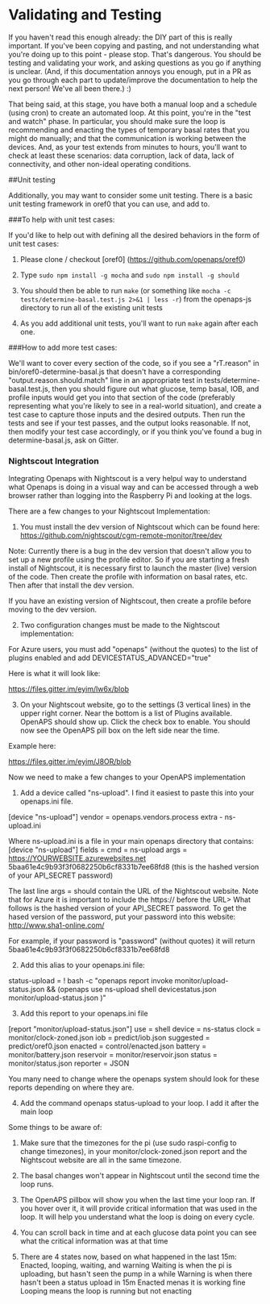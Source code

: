 # Validating and Testing

If you haven't read this enough already: the DIY part of this is really important. If you've been copying and pasting, and not understanding what you're doing up to this point - please stop. That's dangerous. You should be testing and validating your work, and asking questions as you go if anything is unclear. (And, if this documentation annoys you enough, put in a PR as you go through each part to update/improve the documentation to help the next person! We've all been there.) :)

That being said, at this stage, you have both a manual loop and a schedule (using cron) to create an automated loop. At this point, you're in the "test and watch" phase. In particular, you should make sure the loop is recommending and enacting the types of temporary basal rates that you might do manually; and that the communication is working between the devices. And, as your test extends from minutes to hours, you'll want to check at least these scenarios: data corruption, lack of data, lack of connectivity, and other non-ideal operating conditions.

##Unit testing

Additionally, you may want to consider some unit testing. There is a basic unit testing framework in oref0 that you can use, and add to. 

###To help with unit test cases:

If you'd like to help out with defining all the desired behaviors in the form of unit test cases:

1) Please clone / checkout [oref0] (https://github.com/openaps/oref0)

2) Type `sudo npm install -g mocha` and `sudo npm install -g should`

3) You should then be able to run `make` (or something like `mocha -c tests/determine-basal.test.js 2>&1 | less -r`) from the openaps-js directory to run all of the existing unit tests

4) As you add additional unit tests, you'll want to run `make` again after each one. 

###How to add more test cases:
 
We'll want to cover every section of the code, so if you see a "rT.reason" in bin/oref0-determine-basal.js that doesn't have a corresponding "output.reason.should.match" line in an appropriate test in tests/determine-basal.test.js, then you should figure out what glucose, temp basal, IOB, and profile inputs would get you into that section of the code (preferably representing what you're likely to see in a real-world situation), and create a test case to capture those inputs and the desired outputs.  Then run the tests and see if your test passes, and the output looks reasonable.  If not, then modify your test case accordingly, or if you think you've found a bug in determine-basal.js, ask on Gitter.


### Nightscout Integration

Integrating Openaps with Nightscout is a very helpul way to understand what Openaps is doing in a visual way and can be accessed through a web browser rather than logging into the Raspberry Pi and looking at the logs.  

There are a few changes to your Nightscout Implementation:
1) You must install the dev version of Nightscout which can be found here:
https://github.com/nightscout/cgm-remote-monitor/tree/dev

Note:  Currently there is a bug in the dev version that doesn't allow you to set up a new profile using the profile editor.  So if you are starting a fresh install of Nightscout, it is necessary first to launch the master (live) version of the code.  Then create the profile with information on basal rates, etc.  Then after that install the dev version.

If you have an existing version of Nightscout, then create a profile before moving to the dev version.

2) Two configuration changes must be made to the Nightscout implementation:

For Azure users, you must add "openaps" (without the quotes) to the list of plugins enabled and add  DEVICESTATUS_ADVANCED="true" 

Here is what it will look like:

https://files.gitter.im/eyim/lw6x/blob

3) On your Nightscout website, go to the settings (3 vertical lines) in the upper right corner.  Near the bottom is a list of Plugins available.  OpenAPS should show up.  Click the check box to enable.  You should now see the OpenAPS pill box on the left side near the time.

Example here:

https://files.gitter.im/eyim/J8OR/blob

Now we need to make a few changes to your OpenAPS implementation

1) Add a device called "ns-upload".  I find it easiest to paste this into your openaps.ini file.

[device "ns-upload"]
vendor = openaps.vendors.process
extra - ns-upload.ini

Where ns-upload.ini is a file in your main openaps directory that contains:
[device "ns-upload"]
fields = 
cmd = ns-upload
args = https://YOURWEBSITE.azurewebsites.net 5baa61e4c9b93f3f0682250b6cf8331b7ee68fd8 (this is the hashed version of your API_SECRET password)

The last line args = should contain the URL of the Nightscout website.  Note that for Azure it is important to include the https:// before the URL>  What follows is the hashed version of your API_SECRET password.  To get the hased version of the password, put your password into this website:  http://www.sha1-online.com/

For example, if your password is "password" (without quotes) it will return 5baa61e4c9b93f3f0682250b6cf8331b7ee68fd8

2) Add this alias to your openaps.ini file:

status-upload = ! bash -c "openaps report invoke monitor/upload-status.json && (openaps use ns-upload shell devicestatus.json monitor/upload-status.json )"

3) Add this report to your openaps.ini file

[report "monitor/upload-status.json"]
use = shell
device = ns-status
clock = monitor/clock-zoned.json
iob = predict/iob.json
suggested = predict/oref0.json
enacted = control/enacted.json
battery = monitor/battery.json
reservoir = monitor/reservoir.json
status = monitor/status.json
reporter = JSON

You many need to change where the openaps system should look for these reports depending on where they are.

4) Add the command openaps status-upload to your loop.  I add it after the main loop

Some things to be aware of:

1) Make sure that the timezones for the pi (use sudo raspi-config to change timezones), in your monitor/clock-zoned.json report and the Nightscout website are all in the same timezone.

2) The basal changes won't appear in Nightscout until the second time the loop runs.

3) The OpenAPS pillbox will show you when the last time your loop ran.  If you hover over it, it will provide critical information that was used in the loop.  It will help you understand what the loop is doing on every cycle.

4) You can scroll back in time and at each glucose data point you can see what the critical information was at that time

5) There are 4 states now, based on what happened in the last 15m:  Enacted, looping, waiting, and warning
Waiting is when the pi is uploading, but hasn't seen the pump in a while
Warning is when there hasn't been a status upload in 15m
Enacted menas it is working fine
Looping means the loop is running but not enacting
